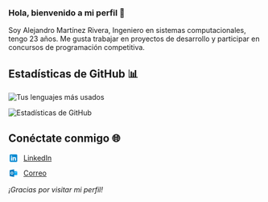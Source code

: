 ### Hola, bienvenido a mi perfil 👋 
<p>
    Soy Alejandro Martínez Rivera, Ingeniero en sistemas computacionales, tengo 23 años.
    Me gusta trabajar en proyectos de desarrollo y participar en concursos de programación competitiva.
</p> 

## Estadísticas de GitHub 📊

![Tus lenguajes más usados](https://github-readme-stats.vercel.app/api/top-langs/?username=AlejandroMtz10&layout=compact&hide=css,html&langs_count=10&theme=radical)

![Estadísticas de GitHub](https://github-readme-stats.vercel.app/api?username=AlejandroMtz10&show_icons=true&count_private=true&theme=radical)

## Conéctate conmigo 🌐

<div style="display: flex; align-items: center;">
  <img src="recursos/logo.png" alt="LinkedIn" width="20" style="margin-right: 10px;">
  <a href="https://www.linkedin.com/in/alejandro-martínez-rivera-a35541248/">LinkedIn</a>
</div>

<div style="display: flex; align-items: center; margin-top: 10px;">
  <img src="recursos/ms-outlook.png" alt="Correo outlook" width="20" style="margin-right: 10px;">
  <a href="mailto:alex10mtz_rivera@outlook.com">Correo</a>
</div>


*¡Gracias por visitar mi perfil!*
<!--
**AlejandroMtz10/AlejandroMtz10** is a ✨ _special_ ✨ repository because its `README.md` (this file) appears on your GitHub profile.

Here are some ideas to get you started:

- 🔭 I’m currently working on ...
- 🌱 I’m currently learning ...
- 👯 I’m looking to collaborate on ...
- 🤔 I’m looking for help with ...
- 💬 Ask me about ...
- 📫 How to reach me: ...
- 😄 Pronouns: ...
- ⚡ Fun fact: ...
-->
